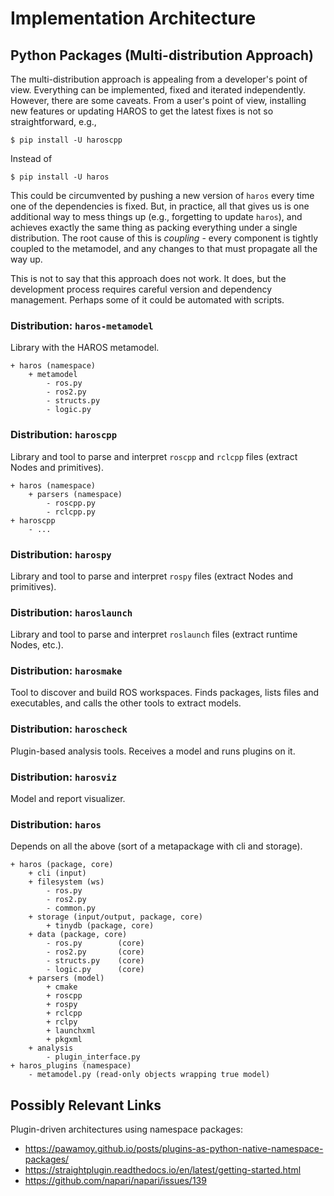 # Implementation Architecture

## Python Packages (Multi-distribution Approach)

The multi-distribution approach is appealing from a developer's point of view.
Everything can be implemented, fixed and iterated independently.
However, there are some caveats.
From a user's point of view, installing new features or updating HAROS to get the latest fixes is not so straightforward, e.g.,

```
$ pip install -U haroscpp
```

Instead of

```
$ pip install -U haros
```

This could be circumvented by pushing a new version of `haros` every time one of the dependencies is fixed.
But, in practice, all that gives us is one additional way to mess things up (e.g., forgetting to update `haros`), and achieves exactly the same thing as packing everything under a single distribution.
The root cause of this is *coupling* - every component is tightly coupled to the metamodel, and any changes to that must propagate all the way up.

This is not to say that this approach does not work.
It does, but the development process requires careful version and dependency management.
Perhaps some of it could be automated with scripts.

### Distribution: `haros-metamodel`

Library with the HAROS metamodel.

```
+ haros (namespace)
    + metamodel
        - ros.py
        - ros2.py
        - structs.py
        - logic.py
```

### Distribution: `haroscpp`

Library and tool to parse and interpret `roscpp` and `rclcpp` files (extract Nodes and primitives).

```
+ haros (namespace)
    + parsers (namespace)
        - roscpp.py
        - rclcpp.py
+ haroscpp
    - ...
```

### Distribution: `harospy`

Library and tool to parse and interpret `rospy` files (extract Nodes and primitives).

### Distribution: `haroslaunch`

Library and tool to parse and interpret `roslaunch` files (extract runtime Nodes, etc.).

### Distribution: `harosmake`

Tool to discover and build ROS workspaces.
Finds packages, lists files and executables, and calls the other tools to extract models.

### Distribution: `haroscheck`

Plugin-based analysis tools. Receives a model and runs plugins on it.

### Distribution: `harosviz`

Model and report visualizer.

### Distribution: `haros`

Depends on all the above (sort of a metapackage with cli and storage).

```
+ haros (package, core)
    + cli (input)
    + filesystem (ws)
        - ros.py
        - ros2.py
        - common.py
    + storage (input/output, package, core)
        + tinydb (package, core)
    + data (package, core)
        - ros.py        (core)
        - ros2.py       (core)
        - structs.py    (core)
        - logic.py      (core)
    + parsers (model)
        + cmake
        + roscpp
        + rospy
        + rclcpp
        + rclpy
        + launchxml
        + pkgxml
    + analysis
        - plugin_interface.py
+ haros_plugins (namespace)
    - metamodel.py (read-only objects wrapping true model)
```

## Possibly Relevant Links

Plugin-driven architectures using namespace packages:

- https://pawamoy.github.io/posts/plugins-as-python-native-namespace-packages/
- https://straightplugin.readthedocs.io/en/latest/getting-started.html
- https://github.com/napari/napari/issues/139
